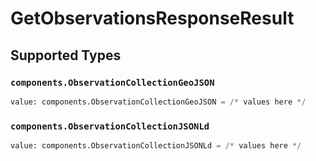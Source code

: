 # GetObservationsResponseResult


## Supported Types

### `components.ObservationCollectionGeoJSON`

```python
value: components.ObservationCollectionGeoJSON = /* values here */
```

### `components.ObservationCollectionJSONLd`

```python
value: components.ObservationCollectionJSONLd = /* values here */
```

